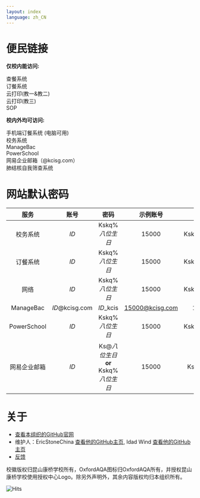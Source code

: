 ```yaml
---
layout: index
language: zh_CN
---
```


# 便民链接

**仅校内能访问:**
<div class="button-link" href="https://ordering.kcisec.com/chaxun.asp">查餐系统</div>
<div class="button-link" href="https://ordering.kcisec.com/index.asp">订餐系统</div>
<div class="button-link" href="https://192.168.80.60/">云打印(教一&教二)</div>
<div class="button-link" href="http://192.168.80.68/">云打印(教三)</div>
<div class="button-link" href="https://sop.kcisec.com/">SOP</div>

**校内外均可访问:**
<div class="button-link" href="https://ordering.kcisec.com/ordering">手机端订餐系统 (电脑可用)</div>
<div class="button-link" href="https://portal.kcisec.com/China">校务系统</div>
<div class="button-link" href="https://kcisec.managebac.cn">ManageBac</div>
<div class="button-link" href="https://powerschool.kcisec.org.cn/public/">
  PowerSchool</div>
<div class="button-link" href="https://mail.kcisg.com">网易企业邮箱（@kcisg.com）
</div>
<div class="button-link" href="https://portal.kcisec.com/login/Account/LogHC"> 肺结核自我筛查系统</div>

# 网站默认密码

|服务|账号|密码|示例账号|示例密码|
|:---:|:---:|:---:|:---:|:---:|
|校务系统|*ID*|Kskq%*八位生日*|15000|Kskq%20080909|
|订餐系统|*ID*|Kskq%*八位生日*|15000|Kskq%20080909|
|网络|*ID*|Kskq%*八位生日*|15000|Kskq%20080909|
|ManageBac|*ID*@kcisg.com|*ID*_kcis|15000@kcisg.com|15000_kcis|
|PowerSchool|*ID*|Kskq%*八位生日*|15000|Kskq%20080909|
|网易企业邮箱|*ID*|Ks@*八位生日* **or** Kskq%*八位生日*|15000|Ks@20080909|

# 关于

- [查看本组织的GitHub官网](https://www.github.com/KCISEastCampus)
- 维护人：EricStoneChina [查看他的GitHub主页](https://github.com/EricStoneChina), Idad Wind [查看他的GitHub主页](https://www.github.com/idadwind1)
- [反馈](mailto:report@kcisec.site)

校徽版权归昆山康桥学校所有，OxfordAQA图标归OxfordAQA所有，并授权昆山康桥学校使用授权中心Logo。除另外声明外，其余内容版权均归本组织所有。

![Hits](https://hits.seeyoufarm.com/api/count/incr/badge.svg?url=https%3A%2F%2Fkcisec.site&count_bg=%2379C83D&title_bg=%23555555&icon=googleclassroom.svg&icon_color=%23E7E7E7&title=%E7%BD%91%E7%AB%99%E8%AE%BF%E9%97%AE%E6%AC%A1%E6%95%B0&edge_flat=false)
